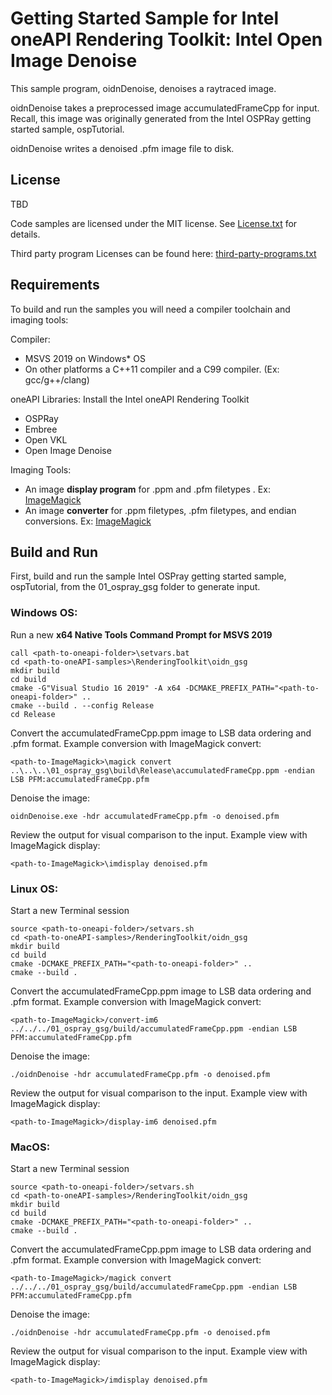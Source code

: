 # Getting Started Sample for Intel oneAPI Rendering Toolkit: Intel Open Image Denoise

This sample program, oidnDenoise, denoises a raytraced image.

oidnDenoise takes a preprocessed image accumulatedFrameCpp for input. Recall, this image was originally generated from the Intel OSPRay getting started sample, ospTutorial.

oidnDenoise writes a denoised .pfm image file to disk.

## License

TBD

Code samples are licensed under the MIT license. See
[License.txt](https://github.com/oneapi-src/oneAPI-samples/blob/master/License.txt) for details.

Third party program Licenses can be found here: [third-party-programs.txt](https://github.com/oneapi-src/oneAPI-samples/blob/master/third-party-programs.txt)

## Requirements

To build and run the samples you will need a compiler toolchain and imaging tools:

Compiler:
- MSVS 2019 on Windows* OS
- On other platforms a C++11 compiler and a C99 compiler. (Ex: gcc/g++/clang)

oneAPI Libraries:
Install the Intel oneAPI Rendering Toolkit
- OSPRay
- Embree
- Open VKL
- Open Image Denoise

Imaging Tools:
- An image **display program** for .ppm and .pfm filetypes . Ex: [ImageMagick](https://www.imagemagick.org/)
- An image **converter** for .ppm filetypes, .pfm filetypes, and endian conversions. Ex: [ImageMagick](https://www.imagemagick.org/)

## Build and Run

First, build and run the sample Intel OSPray getting started sample, ospTutorial, from the 01_ospray_gsg folder to generate input.

### Windows OS:


Run a new **x64 Native Tools Command Prompt for MSVS 2019**

```
call <path-to-oneapi-folder>\setvars.bat
cd <path-to-oneAPI-samples>\RenderingToolkit\oidn_gsg
mkdir build
cd build
cmake -G"Visual Studio 16 2019" -A x64 -DCMAKE_PREFIX_PATH="<path-to-oneapi-folder>" ..
cmake --build . --config Release
cd Release
```

Convert the accumulatedFrameCpp.ppm image to LSB data ordering and .pfm format. Example conversion with ImageMagick convert:

```
<path-to-ImageMagick>\magick convert ..\..\..\01_ospray_gsg\build\Release\accumulatedFrameCpp.ppm -endian LSB PFM:accumulatedFrameCpp.pfm
```

Denoise the image:

```
oidnDenoise.exe -hdr accumulatedFrameCpp.pfm -o denoised.pfm
```

Review the output for visual comparison to the input. Example view with ImageMagick display:

```
<path-to-ImageMagick>\imdisplay denoised.pfm
```



### Linux OS:

Start a new Terminal session
```
source <path-to-oneapi-folder>/setvars.sh
cd <path-to-oneAPI-samples>/RenderingToolkit/oidn_gsg
mkdir build
cd build
cmake -DCMAKE_PREFIX_PATH="<path-to-oneapi-folder>" ..
cmake --build .
```

Convert the accumulatedFrameCpp.ppm image to LSB data ordering and .pfm format. Example conversion with ImageMagick convert:
```
<path-to-ImageMagick>/convert-im6 ../../../01_ospray_gsg/build/accumulatedFrameCpp.ppm -endian LSB PFM:accumulatedFrameCpp.pfm
```

Denoise the image:

```
./oidnDenoise -hdr accumulatedFrameCpp.pfm -o denoised.pfm
```

Review the output for visual comparison to the input. Example view with ImageMagick display:

```
<path-to-ImageMagick>/display-im6 denoised.pfm
```



### MacOS:

Start a new Terminal session

```
source <path-to-oneapi-folder>/setvars.sh
cd <path-to-oneAPI-samples>/RenderingToolkit/oidn_gsg
mkdir build
cd build
cmake -DCMAKE_PREFIX_PATH="<path-to-oneapi-folder>" ..
cmake --build .
```

Convert the accumulatedFrameCpp.ppm image to LSB data ordering and .pfm format. Example conversion with ImageMagick convert:
```
<path-to-ImageMagick>/magick convert ../../../01_ospray_gsg/build/accumulatedFrameCpp.ppm -endian LSB PFM:accumulatedFrameCpp.pfm
```

Denoise the image:

```
./oidnDenoise -hdr accumulatedFrameCpp.pfm -o denoised.pfm
```

Review the output for visual comparison to the input. Example view with ImageMagick display:

```
<path-to-ImageMagick>/imdisplay denoised.pfm
```
